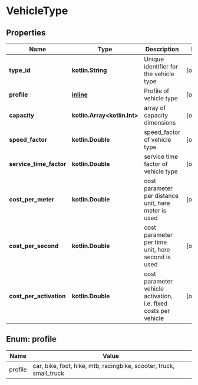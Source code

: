 
# VehicleType

## Properties
Name | Type | Description | Notes
------------ | ------------- | ------------- | -------------
**type_id** | **kotlin.String** | Unique identifier for the vehicle type |  [optional]
**profile** | [**inline**](#ProfileEnum) | Profile of vehicle type |  [optional]
**capacity** | **kotlin.Array&lt;kotlin.Int&gt;** | array of capacity dimensions |  [optional]
**speed_factor** | **kotlin.Double** | speed_factor of vehicle type |  [optional]
**service_time_factor** | **kotlin.Double** | service time factor of vehicle type |  [optional]
**cost_per_meter** | **kotlin.Double** | cost parameter per distance unit, here meter is used |  [optional]
**cost_per_second** | **kotlin.Double** | cost parameter per time unit, here second is used |  [optional]
**cost_per_activation** | **kotlin.Double** | cost parameter vehicle activation, i.e. fixed costs per vehicle |  [optional]


<a name="ProfileEnum"></a>
## Enum: profile
Name | Value
---- | -----
profile | car, bike, foot, hike, mtb, racingbike, scooter, truck, small_truck



